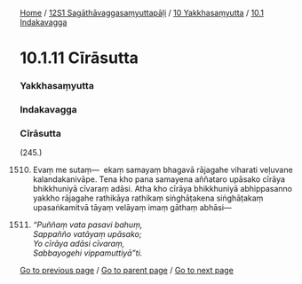 
[Home](/) / [12S1 Sagāthāvaggasaṃyuttapāḷi](/tipitaka/12S1.md) / [10 Yakkhasaṃyutta](/tipitaka/12S1/10.md) / [10.1 Indakavagga](/tipitaka/12S1/10/10.1.md)

# 10.1.11 Cīrāsutta

### Yakkhasaṃyutta

### Indakavagga

### Cīrāsutta

(245.)

1510. Evaṃ me sutaṃ—  ekaṃ samayaṃ bhagavā rājagahe viharati veḷuvane kalandakanivāpe. Tena kho pana samayena aññataro upāsako cīrāya bhikkhuniyā cīvaraṃ adāsi. Atha kho cīrāya bhikkhuniyā abhippasanno yakkho rājagahe rathikāya rathikaṃ siṅghāṭakena siṅghāṭakaṃ upasaṅkamitvā tāyaṃ velāyaṃ imaṃ gāthaṃ abhāsi—

1511. _“Puññaṃ vata pasavi bahuṃ,_  
_Sappañño vatāyaṃ upāsako;_  
_Yo cīrāya adāsi cīvaraṃ,_  
_Sabbayogehi vippamuttiyā”ti._  


[Go to previous page](/tipitaka/12S1/10/10.1/10.1.10.md) / [Go to parent page](/tipitaka/12S1/10/10.1.md) / [Go to next page](/tipitaka/12S1/10/10.1/10.1.12.md)


